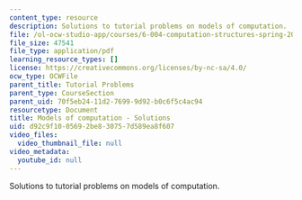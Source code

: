 ```yaml
---
content_type: resource
description: Solutions to tutorial problems on models of computation.
file: /ol-ocw-studio-app/courses/6-004-computation-structures-spring-2009/d92c9f1005692be830757d589ea8f607_MIT6_004s09_tutor10_sol.pdf
file_size: 47541
file_type: application/pdf
learning_resource_types: []
license: https://creativecommons.org/licenses/by-nc-sa/4.0/
ocw_type: OCWFile
parent_title: Tutorial Problems
parent_type: CourseSection
parent_uid: 70f5eb24-11d2-7699-9d92-b0c6f5c4ac94
resourcetype: Document
title: Models of computation - Solutions
uid: d92c9f10-0569-2be8-3075-7d589ea8f607
video_files:
  video_thumbnail_file: null
video_metadata:
  youtube_id: null
---
```

Solutions to tutorial problems on models of computation.